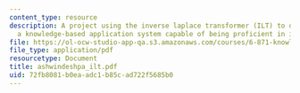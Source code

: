 ```yaml
---
content_type: resource
description: A project using the inverse laplace transformer (ILT) to design and implement
  a knowledge-based application system capable of being proficient in its domain.
file: https://ol-ocw-studio-app-qa.s3.amazonaws.com/courses/6-871-knowledge-based-applications-systems-spring-2005/72fb8081b0eaadc1b85cad722f5685b0_ashwindeshpa_ilt.pdf
file_type: application/pdf
resourcetype: Document
title: ashwindeshpa_ilt.pdf
uid: 72fb8081-b0ea-adc1-b85c-ad722f5685b0
---
```

